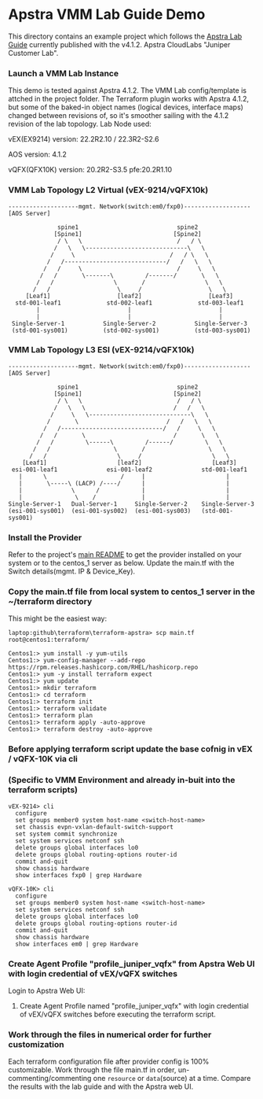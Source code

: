 # Apstra VMM Lab Guide Demo
This directory contains an example project which follows the [Apstra Lab Guide](https://cloudlabs.apstra.com/labguide/Cloudlabs/4.1.2/lab1-junos/lab1-junos-0_intro.html)
currently published with the v4.1.2. Apstra CloudLabs "Juniper Customer Lab".

### Launch a VMM Lab Instance
This demo is tested against Apstra 4.1.2. 
The VMM Lab config/template is attched in the project folder. The Terraform plugin works with Apstra 4.1.2, but some of the baked-in object names (logical devices, interface maps) changed between
revisions of, so it's smoother sailing with the 4.1.2 revision of the lab topology. Lab Node used:

vEX(EX9214) version: 22.2R2.10 / 22.3R2-S2.6

AOS version: 4.1.2

vQFX(QFX10K) version: 20.2R2-S3.5  pfe:20.2R1.10

### VMM Lab Topology L2 Virtual (vEX-9214/vQFX10k)
```
--------------------mgmt. Network(switch:em0/fxp0)-------------------[AOS Server]

              spine1                            spine2             
             [Spine1]                          [Spine2]
              / \   \                           /   / \
             /   \   \-----------------------------\   \
            /     \                           /   / \   \
           /   /-----------------------------/   /   \   \
          /   /     \                           /     \   \
         /   /       \-------\         /-------/       \   \
        /   /                 \       /                 \   \
       /   /                   \     /                   \   \
     [Leaf1]                   [leaf2]                   [Leaf3]
  std-001-leaf1             std-002-leaf1             std-003-leaf1
        |                         |                         | 
        |                         |                         |
 Single-Server-1           Single-Server-2           Single-Server-3
 (std-001-sys001)          (std-002-sys001)          (std-003-sys001)
```

### VMM Lab Topology L3 ESI (vEX-9214/vQFX10k)
```
--------------------mgmt. Network(switch:em0/fxp0)-------------------[AOS Server]

              spine1                            spine2             
             [Spine1]                          [Spine2]
              / \   \                           /   / \
             /   \   \                         /   /   \			  
            /     \   \-----------------------------\   \
           /       \                         /   /   \   \
          /   /-----------------------------/   /     \   \
         /   /       \                         /       \   \
        /   /         \------\         /------/         \   \
       /   /                  \       /                  \   \
      /   /                    \     /                    \   \
    [Leaf1]                    [leaf2]                    [Leaf3]
 esi-001-leaf1              esi-001-leaf2              std-001-leaf1
   |      \                     /     |                       | 
   |       \-----\ (LACP) /----/      |                       | 
   |              \      /            |                       | 
   |               \    /             |                       |
Single-Server-1   Dual-Server-1     Single-Server-2    Single-Server-3
(esi-001-sys001)  (esi-001-sys002)  (esi-001-sys003)   (std-001-sys001)
```

### Install the Provider
Refer to the project's [main README](../README.md) to get the provider installed
on your system or to the centos_1 server as below.
Update the main.tf with the Switch details(mgmt. IP & Device_Key).

### Copy the main.tf file from local system to centos_1 server in the ~/terraform directory
This might be the easiest way:
```shell
laptop:github\terraform\terraform-apstra> scp main.tf root@centos1:terraform/

Centos1:> yum install -y yum-utils
Centos1:> yum-config-manager --add-repo https://rpm.releases.hashicorp.com/RHEL/hashicorp.repo
Centos1:> yum -y install terraform expect
Centos1:> yum update
Centos1:> mkdir terraform
Centos1:> cd terraform
Centos1:> terraform init
Centos1:> terraform validate
Centos1:> terraform plan
Centos1:> terraform apply -auto-approve
Centos1:> terraform destroy -auto-approve

```

### Before applying terraform script update the base cofnig in vEX / vQFX-10K via cli
### (Specific to VMM Environment and already in-buit into the terraform scripts)
```
vEX-9214> cli
  configure
  set groups member0 system host-name <switch-host-name>
  set chassis evpn-vxlan-default-switch-support
  set system commit synchronize 
  set system services netconf ssh 
  delete groups global interfaces lo0 
  delete groups global routing-options router-id 
  commit and-quit
  show chassis hardware
  show interfaces fxp0 | grep Hardware 
 
vQFX-10K> cli
  configure
  set groups member0 system host-name <switch-host-name>
  set system services netconf ssh 
  delete groups global interfaces lo0 
  delete groups global routing-options router-id 
  commit and-quit
  show chassis hardware
  show interfaces em0 | grep Hardware

```
### Create Agent Profile "profile_juniper_vqfx" from Apstra Web UI with login credential of vEX/vQFX switches
Login to Apstra Web UI: 
1. Create Agent Profile named "profile_juniper_vqfx" with login credential of vEX/vQFX switches before executing the terraform script.

### Work through the files in numerical order for further customization
Each terraform configuration file after provider config is 100% customizable. Work through the file main.tf in order, un-commenting/commenting one `resource` or
`data`(source) at a time. Compare the results with the lab guide and with the
Apstra web UI.
